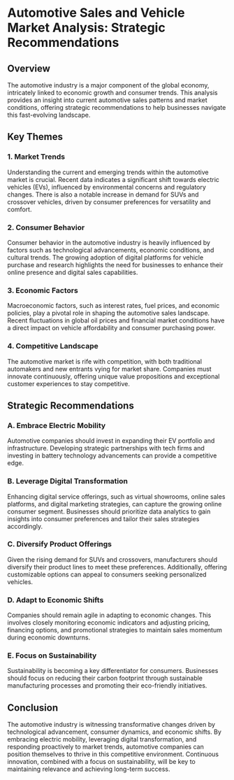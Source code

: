 # Automotive Sales and Vehicle Market Analysis: Strategic Recommendations

## Overview

The automotive industry is a major component of the global economy, intricately linked to economic growth and consumer trends. This analysis provides an insight into current automotive sales patterns and market conditions, offering strategic recommendations to help businesses navigate this fast-evolving landscape.

## Key Themes

### 1. Market Trends
Understanding the current and emerging trends within the automotive market is crucial. Recent data indicates a significant shift towards electric vehicles (EVs), influenced by environmental concerns and regulatory changes. There is also a notable increase in demand for SUVs and crossover vehicles, driven by consumer preferences for versatility and comfort.

### 2. Consumer Behavior
Consumer behavior in the automotive industry is heavily influenced by factors such as technological advancements, economic conditions, and cultural trends. The growing adoption of digital platforms for vehicle purchase and research highlights the need for businesses to enhance their online presence and digital sales capabilities.

### 3. Economic Factors
Macroeconomic factors, such as interest rates, fuel prices, and economic policies, play a pivotal role in shaping the automotive sales landscape. Recent fluctuations in global oil prices and financial market conditions have a direct impact on vehicle affordability and consumer purchasing power.

### 4. Competitive Landscape
The automotive market is rife with competition, with both traditional automakers and new entrants vying for market share. Companies must innovate continuously, offering unique value propositions and exceptional customer experiences to stay competitive.

## Strategic Recommendations

### A. Embrace Electric Mobility
Automotive companies should invest in expanding their EV portfolio and infrastructure. Developing strategic partnerships with tech firms and investing in battery technology advancements can provide a competitive edge.

### B. Leverage Digital Transformation
Enhancing digital service offerings, such as virtual showrooms, online sales platforms, and digital marketing strategies, can capture the growing online consumer segment. Businesses should prioritize data analytics to gain insights into consumer preferences and tailor their sales strategies accordingly.

### C. Diversify Product Offerings
Given the rising demand for SUVs and crossovers, manufacturers should diversify their product lines to meet these preferences. Additionally, offering customizable options can appeal to consumers seeking personalized vehicles.

### D. Adapt to Economic Shifts
Companies should remain agile in adapting to economic changes. This involves closely monitoring economic indicators and adjusting pricing, financing options, and promotional strategies to maintain sales momentum during economic downturns.

### E. Focus on Sustainability
Sustainability is becoming a key differentiator for consumers. Businesses should focus on reducing their carbon footprint through sustainable manufacturing processes and promoting their eco-friendly initiatives.

## Conclusion

The automotive industry is witnessing transformative changes driven by technological advancement, consumer dynamics, and economic shifts. By embracing electric mobility, leveraging digital transformation, and responding proactively to market trends, automotive companies can position themselves to thrive in this competitive environment. Continuous innovation, combined with a focus on sustainability, will be key to maintaining relevance and achieving long-term success.